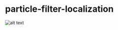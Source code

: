 ﻿# particle-filter-localization
![alt text](https://github.com/[username]/[reponame]/blob/[branch]/image.jpg?raw=true)
